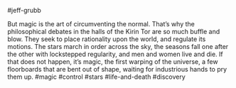 #jeff-grubb

But magic is the art of circumventing the normal. That’s why the philosophical debates in the halls of the Kirin Tor are so much buffle and blow. They seek to place rationality upon the world, and regulate its motions. The stars march in order across the sky, the seasons fall one after the other with lockstepped regularity, and men and women live and die. If that does not happen, it’s magic, the first warping of the universe, a few floorboards that are bent out of shape, waiting for industrious hands to pry them up.
#magic #control #stars #life-and-death #discovery 